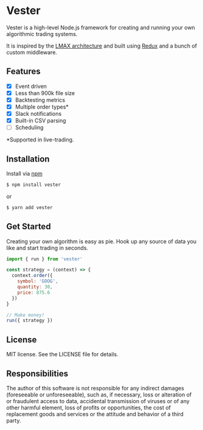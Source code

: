 # Vester

Vester is a high-level Node.js framework for creating and running your own algorithmic trading systems.

It is inspired by the [LMAX architecture](https://martinfowler.com/articles/lmax.html) and built using [Redux](http://redux.js.org/) and a bunch of custom middleware.

## Features
- [x] Event driven
- [x] Less than 900k file size
- [x] Backtesting metrics
- [x] Multiple order types*
- [x] Slack notifications
- [x] Built-in CSV parsing
- [ ] Scheduling

\*Supported in live-trading.

## Installation

Install via [npm](https://www.npmjs.com/package/vester)

```bash
$ npm install vester
```
or
```bash
$ yarn add vester
```

## Get Started

Creating your own algorithm is easy as pie. Hook up any source of data you like and start trading in seconds.

```javascript
import { run } from 'vester'

const strategy = (context) => {
  context.order({
    symbol: 'GOOG',
    quantity: 30,
    price: 875.6
  })
}

// Make money!
run({ strategy })
```

## License

MIT license. See the LICENSE file for details.

## Responsibilities

The author of this software is not responsible for any indirect damages (foreseeable or unforeseeable), such as, if necessary, loss or alteration of or fraudulent access to data, accidental transmission of viruses or of any other harmful element, loss of profits or opportunities, the cost of replacement goods and services or the attitude and behavior of a third party.
